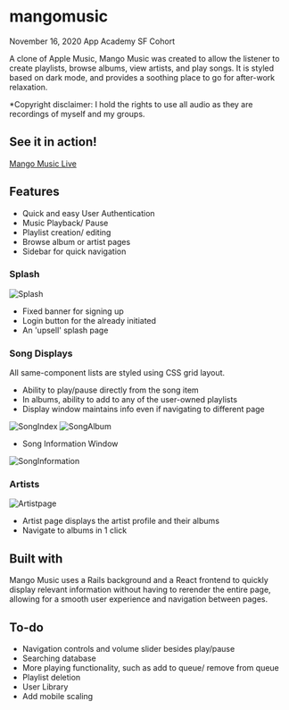 

# mangomusic

November 16, 2020  App Academy SF Cohort

A clone of Apple Music, Mango Music was created to allow the listener to create playlists, browse albums, view artists, and play songs. It is styled based on dark mode, and provides a soothing place to go for after-work relaxation.

*Copyright disclaimer: I hold the rights to use all audio as they are recordings of myself and my groups. 

## See it in action!
[Mango Music Live](https://mango-music.herokuapp.com/#/)

## Features
* Quick and easy User Authentication
* Music Playback/ Pause
* Playlist creation/ editing
* Browse album or artist pages
* Sidebar for quick navigation


### Splash
![Splash](https://github.com/Chubbibanana/mangomusic/blob/main/app/assets/images/readme/splash.png)
* Fixed banner for signing up
* Login button for the already initiated
* An 'upsell' splash page

### Song Displays
All same-component lists are styled using CSS grid layout. 
* Ability to play/pause directly from the song item
* In albums, ability to add to any of the user-owned playlists
* Display window maintains info even if navigating to different page

![SongIndex](https://github.com/Chubbibanana/mangomusic/blob/main/app/assets/images/readme/indexsong.png)
![SongAlbum](https://github.com/Chubbibanana/mangomusic/blob/main/app/assets/images/readme/albumsong.png)
- Song Information Window


![SongInformation](https://github.com/Chubbibanana/mangomusic/blob/main/app/assets/images/readme/albumsong.png)

### Artists
![Artistpage](https://github.com/Chubbibanana/mangomusic/blob/main/app/assets/images/readme/songinformation.png)
* Artist page displays the artist profile and their albums
* Navigate to albums in 1 click
## Built with
Mango Music uses a Rails background and a React frontend to quickly display relevant information without having to rerender 
the entire page, allowing for a smooth user experience and navigation between pages.


## To-do
* Navigation controls and volume slider besides play/pause
* Searching database
* More playing functionality, such as add to queue/ remove from queue
* Playlist deletion
* User Library
* Add mobile scaling
